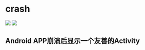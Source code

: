 # crash

[![](https://jitpack.io/v/YIYEWANG/crash.svg)](https://jitpack.io/#YIYEWANG/crash)
[![](https://img.shields.io/badge/Go%20to-CSDN-brightgreen.svg)](http://blog.csdn.net/w627947015)

## Android APP崩溃后显示一个友善的Activity 
